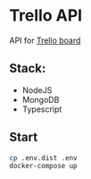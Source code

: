# Trello API

API for [Trello board](https://github.com/maxalmazov/trello)

## Stack:

- NodeJS
- MongoDB
- Typescript

## Start

```bash
cp .env.dist .env
docker-compose up
```